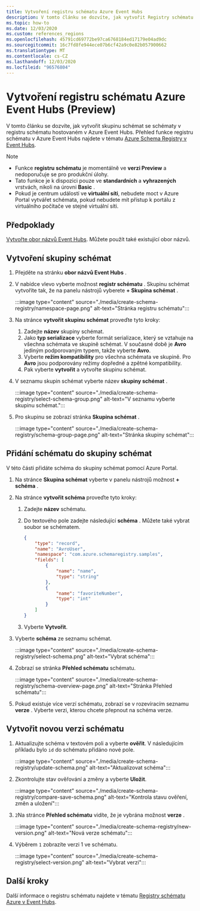 ```yaml
---
title: Vytvoření registru schématu Azure Event Hubs
description: V tomto článku se dozvíte, jak vytvořit Registry schématu v oboru názvů Azure Event Hubs.
ms.topic: how-to
ms.date: 12/03/2020
ms.custom: references_regions
ms.openlocfilehash: 45791cd69772be97ca6768184ed17179e04ad9dc
ms.sourcegitcommit: 16c7fd8fe944ece07b6cf42a9c0e82b057900662
ms.translationtype: MT
ms.contentlocale: cs-CZ
ms.lasthandoff: 12/03/2020
ms.locfileid: "96576804"
---
```

# <a name="create-an-azure-event-hubs-schema-registry-preview"></a>Vytvoření registru schématu Azure Event Hubs (Preview)
V tomto článku se dozvíte, jak vytvořit skupinu schémat se schématy v registru schématu hostovaném v Azure Event Hubs. Přehled funkce registru schématu v Azure Event Hubs najdete v tématu [Azure Schema Registry v Event Hubs](schema-registry-overview.md).

> [!NOTE]
> - Funkce **registru schématu** je momentálně ve **verzi Preview** a nedoporučuje se pro produkční úlohy.
> - Tato funkce je k dispozici pouze ve **standardních** a **vyhrazených** vrstvách, nikoli na úrovni **Basic** .
> - Pokud je centrum událostí ve **virtuální síti**, nebudete moct v Azure Portal vytvářet schémata, pokud nebudete mít přístup k portálu z virtuálního počítače ve stejné virtuální síti. 

## <a name="prerequisites"></a>Předpoklady
[Vytvořte obor názvů Event Hubs](event-hubs-create.md#create-an-event-hubs-namespace). Můžete použít také existující obor názvů. 

## <a name="create-a-schema-group"></a>Vytvoření skupiny schémat
1. Přejděte na stránku **obor názvů Event Hubs** . 
1. V nabídce vlevo vyberte možnost **registr schématu** . Skupinu schémat vytvoříte tak, že na panelu nástrojů vyberete **+ Skupina schémat** . 

    :::image type="content" source="./media/create-schema-registry/namespace-page.png" alt-text="Stránka registru schématu":::
1. Na stránce **vytvořit skupinu schémat** proveďte tyto kroky:
    1. Zadejte **název** skupiny schémat.
    1. Jako **typ serializace** vyberte formát serializace, který se vztahuje na všechna schémata ve skupině schémat. V současné době je **Avro** jediným podporovaným typem, takže vyberte **Avro**. 
    1. Vyberte **režim kompatibility** pro všechna schémata ve skupině. Pro **Avro** jsou podporovány režimy dopředné a zpětné kompatibility. 
    1. Pak vyberte **vytvořit** a vytvořte skupinu schémat. 
1. V seznamu skupin schémat vyberte název **skupiny schémat** .

    :::image type="content" source="./media/create-schema-registry/select-schema-group.png" alt-text="V seznamu vyberte skupinu schémat.":::    
1. Pro skupinu se zobrazí stránka **Skupina schémat** .

    :::image type="content" source="./media/create-schema-registry/schema-group-page.png" alt-text="Stránka skupiny schémat":::
    

## <a name="add-a-schema-to-the-schema-group"></a>Přidání schématu do skupiny schémat
V této části přidáte schéma do skupiny schémat pomocí Azure Portal. 

1. Na stránce **Skupina schémat** vyberte v panelu nástrojů možnost **+ schéma** . 
1. Na stránce **vytvořit schéma** proveďte tyto kroky:
    1. Zadejte **název** schématu.
    1. Do textového pole zadejte následující **schéma** . Můžete také vybrat soubor se schématem.
    
        ```json
        {
            "type": "record",
            "name": "AvroUser",
            "namespace": "com.azure.schemaregistry.samples",
            "fields": [
                {
                    "name": "name",
                    "type": "string"
                },
                {
                    "name": "favoriteNumber",
                    "type": "int"
                }
            ]
        }
        ```
    1. Vyberte **Vytvořit**. 
1. Vyberte **schéma** ze seznamu schémat. 

    :::image type="content" source="./media/create-schema-registry/select-schema.png" alt-text="Vybrat schéma":::
1. Zobrazí se stránka **Přehled schématu** schématu. 

    :::image type="content" source="./media/create-schema-registry/schema-overview-page.png" alt-text="Stránka Přehled schématu":::    
1. Pokud existuje více verzí schématu, zobrazí se v rozevíracím seznamu **verze** . Vyberte verzi, kterou chcete přepnout na schéma verze. 

## <a name="create-a-new-version-of-schema"></a>Vytvořit novou verzi schématu

1. Aktualizujte schéma v textovém poli a vyberte **ověřit**. V následujícím příkladu bylo `id` do schématu přidáno nové pole. 

    :::image type="content" source="./media/create-schema-registry/update-schema.png" alt-text="Aktualizovat schéma":::    
    
1. Zkontrolujte stav ověřování a změny a vyberte **Uložit**. 

    :::image type="content" source="./media/create-schema-registry/compare-save-schema.png" alt-text="Kontrola stavu ověření, změn a uložení":::     
1. `2`Na stránce **Přehled schématu** vidíte, že je vybrána možnost **verze** . 

    :::image type="content" source="./media/create-schema-registry/new-version.png" alt-text="Nová verze schématu":::    
1. Výběrem `1` zobrazíte verzi 1 ve schématu. 

    :::image type="content" source="./media/create-schema-registry/select-version.png" alt-text="Vybrat verzi":::    


## <a name="next-steps"></a>Další kroky
Další informace o registru schématu najdete v tématu [Registry schématu Azure v Event Hubs](schema-registry-overview.md).

